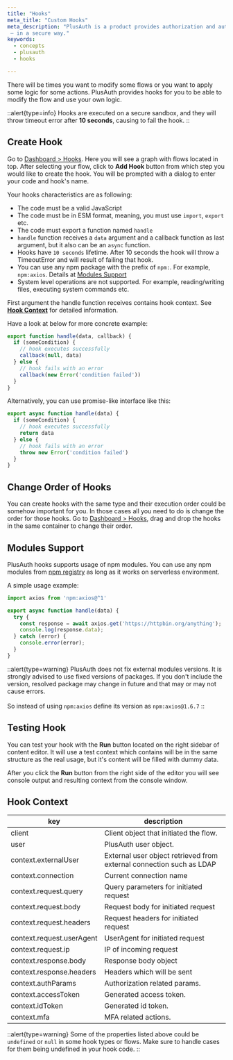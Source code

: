 ```yaml
---
title: "Hooks"
meta_title: "Custom Hooks"
meta_description: "PlusAuth is a product provides authorization and authentication solution
 — in a secure way."
keywords:
  - concepts
  - plusauth
  - hooks

---
```


There will be times you want to modify some flows or you want to apply some logic for some actions. PlusAuth provides
hooks for you to be able to modify the flow and use your own logic.

::alert{type=info}
Hooks are executed on a secure sandbox, and they will throw timeout error after **10 seconds**, causing to fail the
hook.
::

## Create Hook

Go to [Dashboard > Hooks](https://dashboard.plusauth.com/#hooks). Here you will see a graph with flows located in top.
After selecting your flow, click to **Add Hook** button from which step you would like to create the hook. You will be
prompted with a dialog to enter your code and hook's name.

Your hooks characteristics are as following:

- The code must be a valid JavaScript
- The code must be in ESM format, meaning, you must use `import`, `export` etc.
- The code must export a function named `handle`
- `handle` function receives a `data` argument and a callback function as last argument, but it also can be an `async`
  function.
- Hooks have `10 seconds` lifetime. After 10 seconds the hook will throw a TimeoutError and will result of failing that
  hook.
- You can use any npm package with the prefix of `npm:`. For example, `npm:axios`. Details
  at [Modules Support](#modules-support)
- System level operations are not supported. For example, reading/writing files, executing system commands etc.

First argument the handle function receives contains hook context. See **[Hook Context](#hook-context)** for detailed
information.

Have a look at below for more concrete example:

```js
export function handle(data, callback) {
  if (someCondition) {
    // hook executes successfully
    callback(null, data)
  } else {
    // hook fails with an error
    callback(new Error('condition failed'))
  }
}
```

Alternatively, you can use promise-like interface like this:

```js
export async function handle(data) {
  if (someCondition) {
    // hook executes successfully
    return data
  } else {
    // hook fails with an error
    throw new Error('condition failed')
  }
}
```

## Change Order of Hooks

You can create hooks with the same type and their execution order could be somehow important for you. In those cases
all you need to do is change the order for those hooks. Go to
[Dashboard > Hooks](https://dashboard.plusauth.com/#hooks), drag and drop the hooks in the same container to change
their order.

## Modules Support

PlusAuth hooks supports usage of npm modules. You can use any npm modules from [npm registry](https://www.npmjs.com/)
as long as it works on serverless environment.

A simple usage example:
```js
import axios from 'npm:axios@^1'

export async function handle(data) {
  try {
    const response = await axios.get('https://httpbin.org/anything');
    console.log(response.data);
  } catch (error) {
    console.error(error);
  }
}
```

::alert{type=warning}
PlusAuth does not fix external modules versions. It is strongly advised to use fixed versions of packages. If you
don't include the version, resolved package may change in future and that may or may not cause errors.
<br>
<br>
So instead of using `npm:axios` define its version as `npm:axios@1.6.7`
::

## Testing Hook

You can test your hook with the **Run** button located on the right sidebar of content editor. It will
use a test context which contains will be in the same structure as the
real usage, but it's content will be filled with dummy data.

After you click the **Run** button from the right side of the editor you will see console output
and resulting context from the console window.

## Hook Context

| key                       | description                                                          |
|---------------------------|----------------------------------------------------------------------|
| client                    | Client object that initiated the flow.                               |
| user                      | PlusAuth user object.                                                |
| context.externalUser      | External user object retrieved from external connection such as LDAP |
| context.connection        | Current connection name                                              |
| context.request.query     | Query parameters for initiated request                               |
| context.request.body      | Request body for initiated request                                   |
| context.request.headers   | Request headers for initiated request                                |
| context.request.userAgent | UserAgent for initiated request                                      |
| context.request.ip        | IP of incoming request                                               |
| context.response.body     | Response body object                                                 |
| context.response.headers  | Headers which will be sent                                           |
| context.authParams        | Authorization related params.                                        |
| context.accessToken       | Generated access token.                                              |
| context.idToken           | Generated id token.                                                  |
| context.mfa               | MFA related actions.                                                 |

::alert{type=warning}
Some of the properties listed above could be `undefined` or `null` in some hook types or flows.
Make sure to handle cases for them being undefined in your hook code.
::
